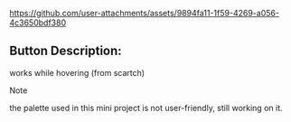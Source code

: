 https://github.com/user-attachments/assets/9894fa11-1f59-4269-a056-4c3650bdf380

## Button Description:
works while hovering (from scartch)

>[!NOTE]
the palette used in this mini project is not user-friendly, still working on it.
